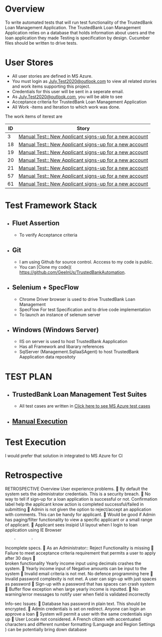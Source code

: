 # Overview
To write automated tests that will run test functionality of the TrustedBank Loan Management Application. 
The TrustedBank Loan Management Application relies on a database that holds information about users and the loan application they made
Testing is specification by design. Cucumber files should be written to drive tests.


# User Stores
- All user stories are defined in MS Azure. 
- You must login as July.Test2020@outlook.com to view all related stories and work items supporting this project.
- Credentials for this user will be sent in a seperate email.
- As July.Test2020@outlook.com, you will be able to see
- Acceptance criteria for TrustedBank Loan Management Application 
-	All Work -items and Iteration to which work was done.

The work items of iterest are 

| ID             | Story                                                       |
| -------------  | ----------------------------------------------------------- |
| 3              | [Manual Test:: New Applicant signs-up for a new account](https://dev.azure.com/GeeInUs/TrustedBankTests/_workitems/edit/3/?triage=true) |
| 18             | [Manual Test:: New Applicant signs-up for a new account](https://dev.azure.com/GeeInUs/TrustedBankTests/_workitems/edit/18/?triage=true) |
| 19             | [Manual Test:: New Applicant signs-up for a new account](https://dev.azure.com/GeeInUs/TrustedBankTests/_workitems/edit/19/?triage=true) |
| 20             | [Manual Test:: New Applicant signs-up for a new account](https://dev.azure.com/GeeInUs/TrustedBankTests/_workitems/edit/20/?triage=true) |
| 21             | [Manual Test:: New Applicant signs-up for a new account](https://dev.azure.com/GeeInUs/TrustedBankTests/_workitems/edit/21/?triage=true) |
| 57             | [Manual Test:: New Applicant signs-up for a new account](https://dev.azure.com/GeeInUs/TrustedBankTests/_workitems/edit/57/?triage=true) |
| 61             | [Manual Test:: New Applicant signs-up for a new account](https://dev.azure.com/GeeInUs/TrustedBankTests/_workitems/edit/61/?triage=true) |



# Test Framework Stack
  - ## Fluet Assertion 
    * To verify Acceptance criteria
  - ## Git 
    * I am using Github for source control. Acccess to my code  is public. 
    * You can [Clone my code]( https://github.com/GeeInUs/TrustedBankAutomation. 
  - ## Selenium +  SpecFlow
    * Chrome Driver browser is used to drive TrustedBank Loan Management 
    * SpecFlow For test Specification and to drive code implementation 
    * To launch an instance of selenum server
  - ## Windows (Windows Server) 
    * IIS on server is used to host TrustedBank Aapplication
    * Has all Framework and libarary references
    * SqlServer (Management.SqlIaaSAgent) to host TrustedBank Aapplication data repositoty
    
# TEST PLAN 
  - ##  TrustedBank Loan Management Test Suites 
      * All test cases are written in [Click here to see MS Azure test cases](https://dev.azure.com/GeeInUs/TrustedBankTests/_testPlans/execute?planId=13)
   - ## [Manual Execution](http://dev.azure.com/GeeInUs/TrustedBankTests/_testManagement/analytics/progressreport)
  
      

# Test Execution
I would prefer that solution in integrated to MS Azure for CI


# Retrospective
RETROSPECTIVE
Overview
User experience problems. 
	By default the system sets the administrator credentials. This is a security breach.
	No way to tell if sign-up for a loan application is successful or not.  Confirmation label help the applicant know action is completed successful/failed in submitting
	Admin is not given the option to reject/accept an application with comments. This can be handy for applicant.
	Would be good if Admin has paging/filter functionality to view a specific applicant or a small range of applicant.
	Applicant sees insipid UI layout when I login to  loan application using IE Browser

		- 		-
 Incomplete specs. 
	As an Administrator:: Reject Functionality is missing
	Failure to meet acceptance criteria requirement that permits a user to apply after 30 days
	
	 broken functionality
Yearly income input using decimals crashes the system.
	Yearly income input  of Negative amounts can be input to the system
	Invalid email criteria is not met. No defence programming here
	Invalid password complexity is not met. A user can sign-up with just spaces as password
	Sign-up with a password that has spaces can crash system
	Buffer flow exception when large yearly income is inputted.
	No warning/error messages to notify user when field is validated incorrectly


Info-sec Issues:
	Database has password in plain text. This should be encrypted.
	Admin credentials is set on redirect. Anyone can login an approve a loan
	System will permit a user with the same credentials sign up
	User Locale not considered. A French citizen with accentuated characters and different number formatting (Language and Region Settings ) can be potentially bring down database
















 

